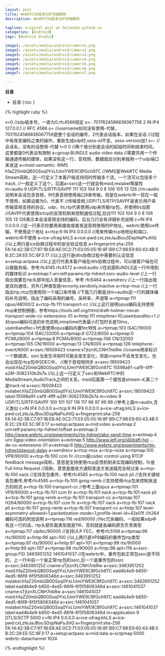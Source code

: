 ```yaml
---
layout: post
title: WebRTC56版本SDP详细解析
description: WebRTC56版本SDP详细解析

tagline: original post at hetaodie.github.io
categories: [Android]
tags: [Android Studio]

image1: /assets/media/android/camera1.png
image2: /assets/media/android/camera2.png
image3: /assets/media/android/camera3.png
image4: /assets/media/android/camera4.png
image5: /assets/media/android/camera5.png
image6: /assets/media/android/camera6.png
image7: /assets/media/android/camera7.png

---
```


**目录**

* 目录
 {:toc  }
 
 

{% highlight ruby %}

v=0
//sdp版本号，一直为0,rfc4566规定
o=- 7017624586836067756 2 IN IP4 127.0.0.1
// RFC 4566 o=<username> <sess-id> <sess-version> <nettype> <addrtype> <unicast-address>
//username如何没有使用-代替，7017624586836067756是整个会话的编号，2代表会话版本，如果在会话
//过程中有改变编码之类的操作，重新生成sdp时,sess-id不变，sess-version加1
s=-
//会话名，没有的话使用-代替
t=0 0
//两个值分别是会话的起始时间和结束时间，这里都是0代表没有限制
a=group:BUNDLE audio video data
//需要共用一个传输通道传输的媒体，如果没有这一行，音视频，数据就会分别单独用一个udp端口来发送
a=msid-semantic: WMS h1aZ20mbQB0GSsq0YxLfJmiYWE9CBfGch97C
//WMS是WebRTC Media Stream简称，这一行定义了本客户端支持同时传输多个流，一个流可以包括多个track,
//一般定义了这个，后面a=ssrc这一行就会有msid,mslabel等属性
m=audio 9 UDP/TLS/RTP/SAVPF 111 103 104 9 0 8 106 105 13 126
//m=audio说明本会话包含音频，9代表音频使用端口9来传输，但是在webrtc中一现在一般不使用，如果设置为0，代表不
//传输音频,UDP/TLS/RTP/SAVPF是表示用户来传输音频支持的协议，udp，tls,rtp代表使用udp来传输rtp包，并使用tls加密
//SAVPF代表使用srtcp的反馈机制来控制通信过程,后台111 103 104 9 0 8 106 105 13 126表示本会话音频支持的编码，后台几行会有详细补充说明
c=IN IP4 0.0.0.0
//这一行表示你要用来接收或者发送音频使用的IP地址，webrtc使用ice传输，不使用这个地址
a=rtcp:9 IN IP4 0.0.0.0
//用来传输rtcp地地址和端口，webrtc中不使用
a=ice-ufrag:khLS
a=ice-pwd:cxLzteJaJBou3DspNaPsJhlQ
//以上两行是ice协商过程中的安全验证信息
a=fingerprint:sha-256 FA:14:42:3B:C7:97:1B:E8:AE:0C2:71:03:05:05:16:8F:B9:C7:98:E9:60:43:4B:5B:2C:28:EE:5C:8F3:17
//以上这行是dtls协商过程中需要的认证信息
a=setup:actpass
//以上这行代表本客户端在dtls协商过程中，可以做客户端也可以做服务端，参考rfc4145 rfc4572
a=mid:audio
//在前面BUNDLE这一行中用到的媒体标识
a=extmap:1 urn:ietf:params:rtp-hdrext:ssrc-audio-level
//上一行指出我要在rtp头部中加入音量信息，参考 rfc6464
a=sendrecv
//上一行指出我是双向通信，另外几种类型是recvonly,sendonly,inactive
a=rtcp-mux
//上一行指出rtp,rtcp包使用同一个端口来传输
//下面几行都是对m=audio这一行的媒体编码补充说明，指出了编码采用的编号，采样率，声道等
a=rtpmap:111 opus/48000/2
a=rtcp-fb:111 transport-cc
//以上这行说明opus编码支持使用rtcp来控制拥塞，参考https://tools.ietf.org/html/draft-holmer-rmcat-transport-wide-cc-extensions-01
a=fmtp:111 minptime=10;useinbandfec=1
//对opus编码可选的补充说明,minptime代表最小打包时长是10ms，useinbandfec=1代表使用opus编码内置fec特性
a=rtpmap:103 ISAC/16000
a=rtpmap:104 ISAC/32000
a=rtpmap:9 G722/8000
a=rtpmap:0 PCMU/8000
a=rtpmap:8 PCMA/8000
a=rtpmap:106 CN/32000
a=rtpmap:105 CN/16000
a=rtpmap:13 CN/8000
a=rtpmap:126 telephone-event/8000
a=ssrc:18509423 cname:sTjtznXLCNH7nbRw
//cname用来标识一个数据源，ssrc当发生冲突时可能会发生变化，但是cname不会发生变化，也会出现在rtcp包中SDEC中，
//用于音视频同步
a=ssrc:18509423 msid:h1aZ20mbQB0GSsq0YxLfJmiYWE9CBfGch97C 15598a91-caf9-4fff-a28f-3082310b2b7a
//以上这一行定义了ssrc和WebRTC中的MediaStream,AudioTrack之间的关系，msid后面第一个属性是stream-d,第二个是track-id
a=ssrc:18509423 mslabel:h1aZ20mbQB0GSsq0YxLfJmiYWE9CBfGch97C
a=ssrc:18509423 label:15598a91-caf9-4fff-a28f-3082310b2b7a
m=video 9 UDP/TLS/RTP/SAVPF 100 101 107 116 117 96 97 99 98
//参考上面m=audio,含义类似
c=IN IP4 0.0.0.0
a=rtcp:9 IN IP4 0.0.0.0
a=ice-ufrag:khLS
a=ice-pwd:cxLzteJaJBou3DspNaPsJhlQ
a=fingerprint:sha-256 FA:14:42:3B:C7:97:1B:E8:AE:0C2:71:03:05:05:16:8F:B9:C7:98:E9:60:43:4B:5B:2C:28:EE:5C:8F3:17
a=setup:actpass
a=mid:video
a=extmap:2 urn:ietf:params:rtp-hdrext:toffset
a=extmap:3 http://www.webrtc.org/experiments/rtp-hdrext/abs-send-time
a=extmap:4 urn:3gpp:video-orientation
a=extmap:5 http://www.ietf.org/id/draft-hol ... de-cc-extensions-01
a=extmap:6 http://www.webrtc.org/experiments/rtp-hdrext/playout-delay
a=sendrecv
a=rtcp-mux
a=rtcp-rsize
a=rtpmap:100 VP8/90000
a=rtcp-fb:100 ccm fir
//ccm是codec control using RTCP feedback message简称，意思是支持使用rtcp反馈机制来实现编码控制，fir是Full Intra Request
//简称，意思是接收方通知发送方发送幅完全帧过来
a=rtcp-fb:100 nack
//支持丢包重传，参考rfc4585
a=rtcp-fb:100 nack pli
//支持关键帧丢包重传,参考rfc4585
a=rtcp-fb:100 goog-remb
//支持使用rtcp包来控制发送方的码流
a=rtcp-fb:100 transport-cc
//参考上面opus
a=rtpmap:101 VP9/90000
a=rtcp-fb:101 ccm fir
a=rtcp-fb:101 nack
a=rtcp-fb:101 nack pli
a=rtcp-fb:101 goog-remb
a=rtcp-fb:101 transport-cc
a=rtpmap:107 H264/90000
a=rtcp-fb:107 ccm fir
a=rtcp-fb:107 nack
a=rtcp-fb:107 nack pli
a=rtcp-fb:107 goog-remb
a=rtcp-fb:107 transport-cc
a=fmtp:107 level-asymmetry-allowed=1;packetization-mode=1;profile-level-id=42e01f
//h264编码可选的附加说明
a=rtpmap:116 red/90000
//fec冗余编码，一般如果sdp中有这一行的话，rtp头部负载类型就是116，否则就是各编码原生负责类型
a=rtpmap:117 ulpfec/90000
//支持ULP FEC，参考rfc5109
a=rtpmap:96 rtx/90000
a=fmtp:96 apt=100
//以上两行是VP8编码的重传包rtp类型
a=rtpmap:97 rtx/90000
a=fmtp:97 apt=101
a=rtpmap:99 rtx/90000
a=fmtp:99 apt=107
a=rtpmap:98 rtx/90000
a=fmtp:98 apt=116
a=ssrc-group:FID 3463951252 1461041037
//在webrtc中，重传包和正常包ssrc是不同的，上一行中前一个是正常rtp包的ssrc,后一个是重传包的ssrc
a=ssrc:3463951252 cname:sTjtznXLCNH7nbRw
a=ssrc:3463951252 msid:h1aZ20mbQB0GSsq0YxLfJmiYWE9CBfGch97C ead4b4e9-b650-4ed5-86f8-6f5f5806346d
a=ssrc:3463951252 mslabel:h1aZ20mbQB0GSsq0YxLfJmiYWE9CBfGch97C
a=ssrc:3463951252 label:ead4b4e9-b650-4ed5-86f8-6f5f5806346d
a=ssrc:1461041037 cname:sTjtznXLCNH7nbRw
a=ssrc:1461041037 msid:h1aZ20mbQB0GSsq0YxLfJmiYWE9CBfGch97C ead4b4e9-b650-4ed5-86f8-6f5f5806346d
a=ssrc:1461041037 mslabel:h1aZ20mbQB0GSsq0YxLfJmiYWE9CBfGch97C
a=ssrc:1461041037 label:ead4b4e9-b650-4ed5-86f8-6f5f5806346d
m=application 9 DTLS/SCTP 5000
c=IN IP4 0.0.0.0
a=ice-ufrag:khLS
a=ice-pwd:cxLzteJaJBou3DspNaPsJhlQ
a=fingerprint:sha-256 FA:14:42:3B:C7:97:1B:E8:AE:0C2:71:03:05:05:16:8F:B9:C7:98:E9:60:43:4B:5B:2C:28:EE:5C:8F3:17
a=setup:actpass
a=mid:data
a=sctpmap:5000 webrtc-datachannel 1024



{% endhighlight %}


<!--本文所用的超链接-->

[1]:https://github.com/hetaodie/AVAudioRecorderDemo.git
